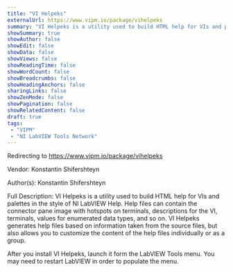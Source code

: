 ```yaml
---
title: "VI Helpeks"
externalUrl: https://www.vipm.io/package/vihelpeks
summary: "VI Helpeks is a utility used to build HTML help for VIs and palettes in the style of NI LabVIEW Help."
showSummary: true
showAuthor: false
showEdit: false
showData: false
showViews: false
showReadingTime: false
showWordCount: false
showBreadcrumbs: false
showHeadingAnchors: false
sharingLinks: false
showZenMode: false
showPagination: false
showRelatedContent: false
draft: true
tags:
 - "VIPM"
 - "NI LabVIEW Tools Network"
---
```


Redirecting to https://www.vipm.io/package/vihelpeks

Vendor: Konstantin Shifershteyn

Author(s): Konstantin Shifershteyn
 
Full Description:
VI Helpeks is a utility used to build HTML help for VIs and palettes in the style of NI LabVIEW Help. Help files can contain the connector pane image with hotspots on terminals, descriptions for the VI, terminals, values for enumerated data types, and so on. VI Helpeks generates help files based on information taken from the source files, but also allows you to customize the content of the help files individually or as a group.

After you install VI Helpeks, launch it form the LabVIEW Tools menu. You may need to restart LabVIEW in order to populate the menu.